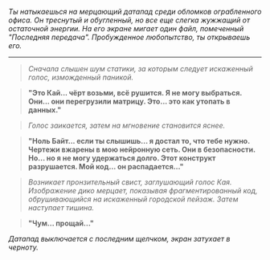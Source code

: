 _Ты натыкаешься на мерцающий датапад среди обломков ограбленного офиса. Он треснутый и обугленный, но все еще слегка жужжащий от остаточной энергии. На его экране мигает один файл, помеченный "Последняя передача". Пробужденное любопытство, ты открываешь его._

---

> _Сначала слышен шум статики, за которым следует искаженный голос, изможденный паникой._

> **"Это Кай... чёрт возьми, всё рушится. Я не могу выбраться. Они... они перегрузили матрицу. Это... это как утопать в данных."**

> _Голос заикается, затем на мгновение становится яснее._

> **"Ноль Байт... если ты слышишь... я достал то, что тебе нужно. Чертежи вжарены в мою нейронную сеть. Они в безопасности. Но... но я не могу удержаться долго. Этот конструкт разрушается. Мой код... он распадается..."**

> _Возникает пронзительный свист, заглушающий голос Кая. Изображение дико мерцает, показывая фрагментированный код, обрушивающийся на искаженный городской пейзаж. Затем наступает тишина._

> **"Чум... прощай..."**

_Датапад выключается с последним щелчком, экран затухает в черноту._
